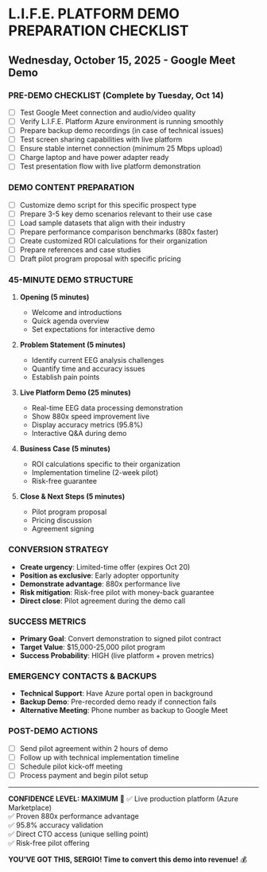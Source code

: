 # L.I.F.E. PLATFORM DEMO PREPARATION CHECKLIST
## Wednesday, October 15, 2025 - Google Meet Demo

### PRE-DEMO CHECKLIST (Complete by Tuesday, Oct 14)
- [ ] Test Google Meet connection and audio/video quality
- [ ] Verify L.I.F.E. Platform Azure environment is running smoothly  
- [ ] Prepare backup demo recordings (in case of technical issues)
- [ ] Test screen sharing capabilities with live platform
- [ ] Ensure stable internet connection (minimum 25 Mbps upload)
- [ ] Charge laptop and have power adapter ready
- [ ] Test presentation flow with live platform demonstration

### DEMO CONTENT PREPARATION
- [ ] Customize demo script for this specific prospect type
- [ ] Prepare 3-5 key demo scenarios relevant to their use case
- [ ] Load sample datasets that align with their industry
- [ ] Prepare performance comparison benchmarks (880x faster)
- [ ] Create customized ROI calculations for their organization
- [ ] Prepare references and case studies
- [ ] Draft pilot program proposal with specific pricing

### 45-MINUTE DEMO STRUCTURE
1. **Opening (5 minutes)**
   - Welcome and introductions
   - Quick agenda overview
   - Set expectations for interactive demo

2. **Problem Statement (5 minutes)**
   - Identify current EEG analysis challenges
   - Quantify time and accuracy issues
   - Establish pain points

3. **Live Platform Demo (25 minutes)**
   - Real-time EEG data processing demonstration
   - Show 880x speed improvement live
   - Display accuracy metrics (95.8%)
   - Interactive Q&A during demo

4. **Business Case (5 minutes)**
   - ROI calculations specific to their organization
   - Implementation timeline (2-week pilot)
   - Risk-free guarantee

5. **Close & Next Steps (5 minutes)**
   - Pilot program proposal
   - Pricing discussion
   - Agreement signing

### CONVERSION STRATEGY
- **Create urgency**: Limited-time offer (expires Oct 20)
- **Position as exclusive**: Early adopter opportunity  
- **Demonstrate advantage**: 880x performance live
- **Risk mitigation**: Risk-free pilot with money-back guarantee
- **Direct close**: Pilot agreement during the demo call

### SUCCESS METRICS
- **Primary Goal**: Convert demonstration to signed pilot contract
- **Target Value**: $15,000-25,000 pilot program
- **Success Probability**: HIGH (live platform + proven metrics)

### EMERGENCY CONTACTS & BACKUPS
- **Technical Support**: Have Azure portal open in background
- **Backup Demo**: Pre-recorded demo ready if connection fails
- **Alternative Meeting**: Phone number as backup to Google Meet

### POST-DEMO ACTIONS
- [ ] Send pilot agreement within 2 hours of demo
- [ ] Follow up with technical implementation timeline
- [ ] Schedule pilot kick-off meeting
- [ ] Process payment and begin pilot setup

---
**CONFIDENCE LEVEL: MAXIMUM** 🚀
✅ Live production platform (Azure Marketplace)  
✅ Proven 880x performance advantage  
✅ 95.8% accuracy validation  
✅ Direct CTO access (unique selling point)  
✅ Risk-free pilot offering  

**YOU'VE GOT THIS, SERGIO! Time to convert this demo into revenue!** 💰